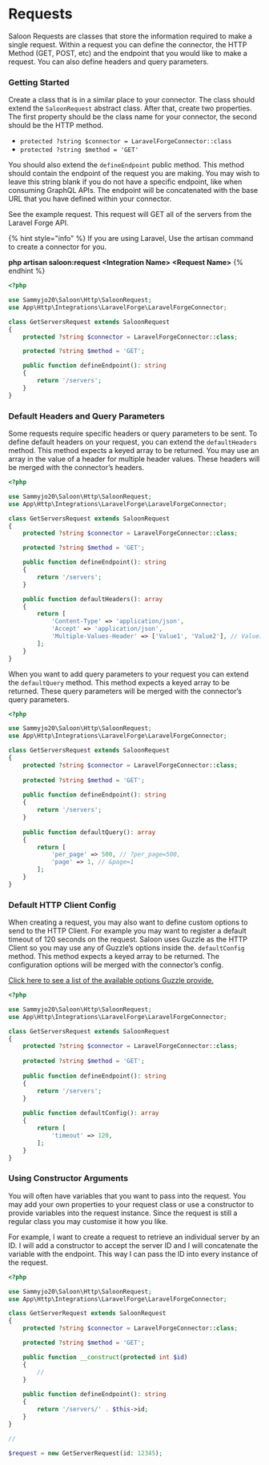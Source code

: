 # Requests

Saloon Requests are classes that store the information required to make a single request. Within a request you can define the connector, the HTTP Method (GET, POST, etc) and the endpoint that you would like to make a request. You can also define headers and query parameters.

### Getting Started

Create a class that is in a similar place to your connector. The class should extend the `SaloonRequest` abstract class. After that, create two properties. The first property should be the class name for your connector, the second should be the HTTP method.

* `protected ?string $connector = LaravelForgeConnector::class`
* `protected ?string $method = 'GET'`

You should also extend the `defineEndpoint` public method. This method should contain the endpoint of the request you are making. You may wish to leave this string blank if you do not have a specific endpoint, like when consuming GraphQL APIs. The endpoint will be concatenated with the base URL that you have defined within your connector.

See the example request. This request will GET all of the servers from the Laravel Forge API.

{% hint style="info" %}
If you are using Laravel, Use the artisan command to create a connector for you.

**php artisan saloon:request \<Integration Name> \<Request Name>**
{% endhint %}

```php
<?php

use Sammyjo20\Saloon\Http\SaloonRequest;
use App\Http\Integrations\LaravelForge\LaravelForgeConnector;

class GetServersRequest extends SaloonRequest
{
    protected ?string $connector = LaravelForgeConnector::class;

    protected ?string $method = 'GET';

    public function defineEndpoint(): string
    {
        return '/servers';
    }
}
```

### Default Headers and Query Parameters

Some requests require specific headers or query parameters to be sent. To define default headers on your request, you can extend the `defaultHeaders` method. This method expects a keyed array to be returned. You may use an array in the value of a header for multiple header values. These headers will be merged with the connector’s headers.

```php
<?php

use Sammyjo20\Saloon\Http\SaloonRequest;
use App\Http\Integrations\LaravelForge\LaravelForgeConnector;

class GetServersRequest extends SaloonRequest
{
    protected ?string $connector = LaravelForgeConnector::class;

    protected ?string $method = 'GET';

    public function defineEndpoint(): string
    {
        return '/servers';
    }

    public function defaultHeaders(): array
    {
        return [
            'Content-Type' => 'application/json',
            'Accept' => 'application/json',
            'Multiple-Values-Header' => ['Value1', 'Value2'], // Value1;Value2
        ];
    }
}
```

When you want to add query parameters to your request you can extend the `defaultQuery` method. This method expects a keyed array to be returned. These query parameters will be merged with the connector’s query parameters.

```php
<?php

use Sammyjo20\Saloon\Http\SaloonRequest;
use App\Http\Integrations\LaravelForge\LaravelForgeConnector;

class GetServersRequest extends SaloonRequest
{
    protected ?string $connector = LaravelForgeConnector::class;
    
    protected ?string $method = 'GET';
    
    public function defineEndpoint(): string
    {
        return '/servers';
    }
    
    public function defaultQuery(): array
    {
        return [
            'per_page' => 500, // ?per_page=500,
            'page' => 1, // &page=1
        ];
    }
}
```

### Default HTTP Client Config

When creating a request, you may also want to define custom options to send to the HTTP Client. For example you may want to register a default timeout of 120 seconds on the request. Saloon uses Guzzle as the HTTP Client so you may use any of Guzzle’s options inside the. `defaultConfig` method. This method expects a keyed array to be returned. The configuration options will be merged with the connector’s config.

[Click here to see a list of the available options Guzzle provide.](https://docs.guzzlephp.org/en/stable/request-options.html)

```php
<?php

use Sammyjo20\Saloon\Http\SaloonRequest;
use App\Http\Integrations\LaravelForge\LaravelForgeConnector;

class GetServersRequest extends SaloonRequest
{
    protected ?string $connector = LaravelForgeConnector::class;
    
    protected ?string $method = 'GET';
    
    public function defineEndpoint(): string
    {
        return '/servers';
    }
    
    public function defaultConfig(): array
    {
        return [
            'timeout' => 120,
        ];
    }
}
```

### Using Constructor Arguments

You will often have variables that you want to pass into the request. You may add your own properties to your request class or use a constructor to provide variables into the request instance. Since the request is still a regular class you may customise it how you like.

For example, I want to create a request to retrieve an individual server by an ID. I will add a constructor to accept the server ID and I will concatenate the variable with the endpoint. This way I  can pass the ID into every instance of the request.

```php
<?php

use Sammyjo20\Saloon\Http\SaloonRequest;
use App\Http\Integrations\LaravelForge\LaravelForgeConnector;

class GetServerRequest extends SaloonRequest
{
    protected ?string $connector = LaravelForgeConnector::class;

    protected ?string $method = 'GET';

    public function __construct(protected int $id)
    {
        //
    }
    
    public function defineEndpoint(): string
    {
        return '/servers/' . $this->id;
    }
} 

// 

$request = new GetServerRequest(id: 12345);
```

